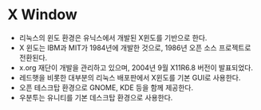 # X Window

- 리눅스의 윈도 환경은 유닉스에서 개발된 X윈도를 기반으로 한다.
- X 윈도는 IBM과 MIT가 1984년에 개발한 것으로, 1986년 오픈 소스 프로젝트로 전환된다.
- x.org 재단이 개발을 관리하고 있으며, 2004년 9월 X11R6.8 버전이 발표되었다.
- 레드햇을 비롯한 대부분의 리눅스 배포판에서 X윈도를 기본 GUI로 사용한다.
- 오픈 테스크탑 환경으로 GNOME, KDE 등을 함께 제공한다.
- 우분투는 유니티를 기본 데스크탑 환경으로 사용한다.

